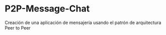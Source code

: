 # P2P-Message-Chat
Creación de una aplicación de mensajería usando el patrón de arquitectura Peer to Peer 
